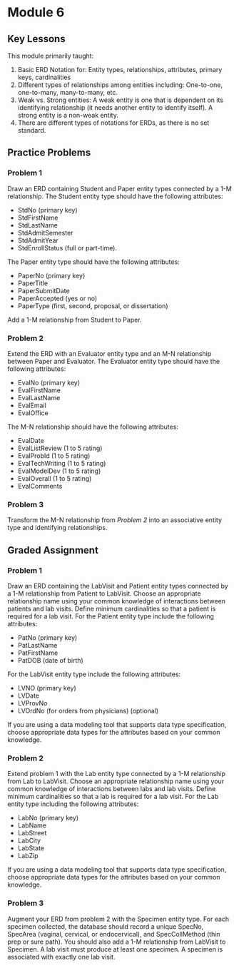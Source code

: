 
# Module 6

## Key Lessons

This module primarily taught:

 1. Basic ERD Notation for: Entity types, relationships, attributes, primary keys, cardinalities
 2. Different types of relationships among entities including: One-to-one, one-to-many, many-to-many, etc.
 3. Weak vs. Strong entities: A weak entity is one that is dependent on its identifying relationship (it needs another entity to identify itself). A strong entity is a non-weak entity.
 4. There are different types of notations for ERDs, as there is no set standard.

## Practice Problems

### Problem 1
Draw an ERD containing Student and Paper entity types connected by a 1-M relationship. The Student entity type should have the following attributes:

 - StdNo (primary key)
 - StdFirstName
 - StdLastName
 - StdAdmitSemester
 - StdAdmitYear
 - StdEnrollStatus (full or part-time).

The Paper entity type should have the following attributes:

 - PaperNo (primary key)
 - PaperTitle
 - PaperSubmitDate
 - PaperAccepted (yes or no)
 - PaperType (first, second, proposal, or dissertation)

Add a 1-M relationship from Student to Paper.

### Problem 2

Extend the ERD with an Evaluator entity type and an M-N relationship between Paper and Evaluator. The Evaluator entity type should have the following attributes:

 - EvalNo (primary key)
 - EvalFirstName
 - EvalLastName
 - EvalEmail
 - EvalOffice

The M-N relationship should have the following attributes:

 - EvalDate
 - EvalListReview (1 to 5 rating)
 - EvalProbId (1 to 5 rating)
 - EvalTechWriting (1 to 5 rating)
 - EvalModelDev (1 to 5 rating)
 - EvalOverall (1 to 5 rating)
 - EvalComments

### Problem 3

Transform the M-N relationship from *Problem 2* into an associative entity type and identifying relationships.


## Graded Assignment

### Problem 1

Draw an ERD containing the LabVisit and Patient entity types connected by a 1-M relationship from Patient to LabVisit. Choose an appropriate relationship name using your common knowledge of interactions between patients and lab visits. Define minimum cardinalities so that a patient is required for a lab visit. For the Patient entity type include the following attributes:

 - PatNo (primary key)
 - PatLastName
 - PatFirstName
 - PatDOB (date of birth)

For the LabVisit entity type include the following attributes:

 - LVNO (primary key)
 - LVDate
 - LVProvNo
 - LVOrdNo (for orders from physicians) (optional)

If you are using a data modeling tool that supports data type specification, choose appropriate data types for the attributes based on your common knowledge.

### Problem 2
Extend problem 1 with the Lab entity type connected by a 1-M relationship from Lab to LabVisit. Choose an appropriate relationship name using your common knowledge of interactions between labs and lab visits. Define minimum cardinalities so that a lab is required for a lab visit. For the Lab entity type including the following attributes:

 - LabNo (primary key)
 - LabName
 - LabStreet
 - LabCity
 - LabState
 - LabZip

If you are using a data modeling tool that supports data type specification, choose appropriate data types for the attributes based on your common knowledge.

### Problem 3

Augment your ERD from problem 2 with the Specimen entity type. For each specimen collected, the database should record a unique SpecNo, SpecArea (vaginal, cervical, or endocervical), and SpecCollMethod (thin prep or sure path). You should also add a 1-M relationship from LabVisit to Specimen. A lab visit must produce at least one specimen. A specimen is associated with exactly one lab visit.
